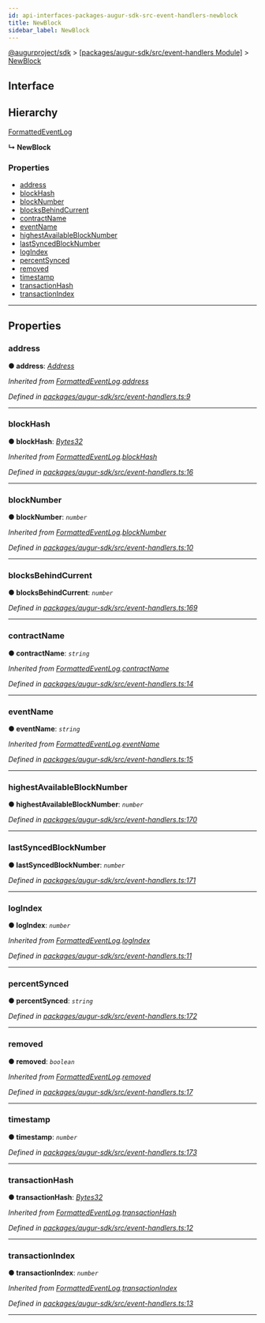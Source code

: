 ```yaml
---
id: api-interfaces-packages-augur-sdk-src-event-handlers-newblock
title: NewBlock
sidebar_label: NewBlock
---
```


[@augurproject/sdk](api-readme.md) > [[packages/augur-sdk/src/event-handlers Module]](api-modules-packages-augur-sdk-src-event-handlers-module.md) > [NewBlock](api-interfaces-packages-augur-sdk-src-event-handlers-newblock.md)

## Interface

## Hierarchy

 [FormattedEventLog](api-interfaces-packages-augur-sdk-src-event-handlers-formattedeventlog.md)

**↳ NewBlock**

### Properties

* [address](api-interfaces-packages-augur-sdk-src-event-handlers-newblock.md#address)
* [blockHash](api-interfaces-packages-augur-sdk-src-event-handlers-newblock.md#blockhash)
* [blockNumber](api-interfaces-packages-augur-sdk-src-event-handlers-newblock.md#blocknumber)
* [blocksBehindCurrent](api-interfaces-packages-augur-sdk-src-event-handlers-newblock.md#blocksbehindcurrent)
* [contractName](api-interfaces-packages-augur-sdk-src-event-handlers-newblock.md#contractname)
* [eventName](api-interfaces-packages-augur-sdk-src-event-handlers-newblock.md#eventname)
* [highestAvailableBlockNumber](api-interfaces-packages-augur-sdk-src-event-handlers-newblock.md#highestavailableblocknumber)
* [lastSyncedBlockNumber](api-interfaces-packages-augur-sdk-src-event-handlers-newblock.md#lastsyncedblocknumber)
* [logIndex](api-interfaces-packages-augur-sdk-src-event-handlers-newblock.md#logindex)
* [percentSynced](api-interfaces-packages-augur-sdk-src-event-handlers-newblock.md#percentsynced)
* [removed](api-interfaces-packages-augur-sdk-src-event-handlers-newblock.md#removed)
* [timestamp](api-interfaces-packages-augur-sdk-src-event-handlers-newblock.md#timestamp)
* [transactionHash](api-interfaces-packages-augur-sdk-src-event-handlers-newblock.md#transactionhash)
* [transactionIndex](api-interfaces-packages-augur-sdk-src-event-handlers-newblock.md#transactionindex)

---

## Properties

<a id="address"></a>

###  address

**● address**: *[Address](api-modules-packages-augur-sdk-src-event-handlers-module.md#address)*

*Inherited from [FormattedEventLog](api-interfaces-packages-augur-sdk-src-event-handlers-formattedeventlog.md).[address](api-interfaces-packages-augur-sdk-src-event-handlers-formattedeventlog.md#address)*

*Defined in [packages/augur-sdk/src/event-handlers.ts:9](https://github.com/AugurProject/augur/blob/a689f5d0f9/packages/augur-sdk/src/event-handlers.ts#L9)*

___
<a id="blockhash"></a>

###  blockHash

**● blockHash**: *[Bytes32](api-modules-packages-augur-sdk-src-event-handlers-module.md#bytes32)*

*Inherited from [FormattedEventLog](api-interfaces-packages-augur-sdk-src-event-handlers-formattedeventlog.md).[blockHash](api-interfaces-packages-augur-sdk-src-event-handlers-formattedeventlog.md#blockhash)*

*Defined in [packages/augur-sdk/src/event-handlers.ts:16](https://github.com/AugurProject/augur/blob/a689f5d0f9/packages/augur-sdk/src/event-handlers.ts#L16)*

___
<a id="blocknumber"></a>

###  blockNumber

**● blockNumber**: *`number`*

*Inherited from [FormattedEventLog](api-interfaces-packages-augur-sdk-src-event-handlers-formattedeventlog.md).[blockNumber](api-interfaces-packages-augur-sdk-src-event-handlers-formattedeventlog.md#blocknumber)*

*Defined in [packages/augur-sdk/src/event-handlers.ts:10](https://github.com/AugurProject/augur/blob/a689f5d0f9/packages/augur-sdk/src/event-handlers.ts#L10)*

___
<a id="blocksbehindcurrent"></a>

###  blocksBehindCurrent

**● blocksBehindCurrent**: *`number`*

*Defined in [packages/augur-sdk/src/event-handlers.ts:169](https://github.com/AugurProject/augur/blob/a689f5d0f9/packages/augur-sdk/src/event-handlers.ts#L169)*

___
<a id="contractname"></a>

###  contractName

**● contractName**: *`string`*

*Inherited from [FormattedEventLog](api-interfaces-packages-augur-sdk-src-event-handlers-formattedeventlog.md).[contractName](api-interfaces-packages-augur-sdk-src-event-handlers-formattedeventlog.md#contractname)*

*Defined in [packages/augur-sdk/src/event-handlers.ts:14](https://github.com/AugurProject/augur/blob/a689f5d0f9/packages/augur-sdk/src/event-handlers.ts#L14)*

___
<a id="eventname"></a>

###  eventName

**● eventName**: *`string`*

*Inherited from [FormattedEventLog](api-interfaces-packages-augur-sdk-src-event-handlers-formattedeventlog.md).[eventName](api-interfaces-packages-augur-sdk-src-event-handlers-formattedeventlog.md#eventname)*

*Defined in [packages/augur-sdk/src/event-handlers.ts:15](https://github.com/AugurProject/augur/blob/a689f5d0f9/packages/augur-sdk/src/event-handlers.ts#L15)*

___
<a id="highestavailableblocknumber"></a>

###  highestAvailableBlockNumber

**● highestAvailableBlockNumber**: *`number`*

*Defined in [packages/augur-sdk/src/event-handlers.ts:170](https://github.com/AugurProject/augur/blob/a689f5d0f9/packages/augur-sdk/src/event-handlers.ts#L170)*

___
<a id="lastsyncedblocknumber"></a>

###  lastSyncedBlockNumber

**● lastSyncedBlockNumber**: *`number`*

*Defined in [packages/augur-sdk/src/event-handlers.ts:171](https://github.com/AugurProject/augur/blob/a689f5d0f9/packages/augur-sdk/src/event-handlers.ts#L171)*

___
<a id="logindex"></a>

###  logIndex

**● logIndex**: *`number`*

*Inherited from [FormattedEventLog](api-interfaces-packages-augur-sdk-src-event-handlers-formattedeventlog.md).[logIndex](api-interfaces-packages-augur-sdk-src-event-handlers-formattedeventlog.md#logindex)*

*Defined in [packages/augur-sdk/src/event-handlers.ts:11](https://github.com/AugurProject/augur/blob/a689f5d0f9/packages/augur-sdk/src/event-handlers.ts#L11)*

___
<a id="percentsynced"></a>

###  percentSynced

**● percentSynced**: *`string`*

*Defined in [packages/augur-sdk/src/event-handlers.ts:172](https://github.com/AugurProject/augur/blob/a689f5d0f9/packages/augur-sdk/src/event-handlers.ts#L172)*

___
<a id="removed"></a>

###  removed

**● removed**: *`boolean`*

*Inherited from [FormattedEventLog](api-interfaces-packages-augur-sdk-src-event-handlers-formattedeventlog.md).[removed](api-interfaces-packages-augur-sdk-src-event-handlers-formattedeventlog.md#removed)*

*Defined in [packages/augur-sdk/src/event-handlers.ts:17](https://github.com/AugurProject/augur/blob/a689f5d0f9/packages/augur-sdk/src/event-handlers.ts#L17)*

___
<a id="timestamp"></a>

###  timestamp

**● timestamp**: *`number`*

*Defined in [packages/augur-sdk/src/event-handlers.ts:173](https://github.com/AugurProject/augur/blob/a689f5d0f9/packages/augur-sdk/src/event-handlers.ts#L173)*

___
<a id="transactionhash"></a>

###  transactionHash

**● transactionHash**: *[Bytes32](api-modules-packages-augur-sdk-src-event-handlers-module.md#bytes32)*

*Inherited from [FormattedEventLog](api-interfaces-packages-augur-sdk-src-event-handlers-formattedeventlog.md).[transactionHash](api-interfaces-packages-augur-sdk-src-event-handlers-formattedeventlog.md#transactionhash)*

*Defined in [packages/augur-sdk/src/event-handlers.ts:12](https://github.com/AugurProject/augur/blob/a689f5d0f9/packages/augur-sdk/src/event-handlers.ts#L12)*

___
<a id="transactionindex"></a>

###  transactionIndex

**● transactionIndex**: *`number`*

*Inherited from [FormattedEventLog](api-interfaces-packages-augur-sdk-src-event-handlers-formattedeventlog.md).[transactionIndex](api-interfaces-packages-augur-sdk-src-event-handlers-formattedeventlog.md#transactionindex)*

*Defined in [packages/augur-sdk/src/event-handlers.ts:13](https://github.com/AugurProject/augur/blob/a689f5d0f9/packages/augur-sdk/src/event-handlers.ts#L13)*

___

